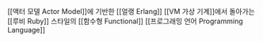 [[액터 모델 Actor Model]]에 기반한 [[얼랭 Erlang]] [[VM 가상 기계]]에서 돌아가는 [[루비 Ruby]] 스타일의 [[함수형 Functional]] [[프로그래밍 언어 Programming Language]]